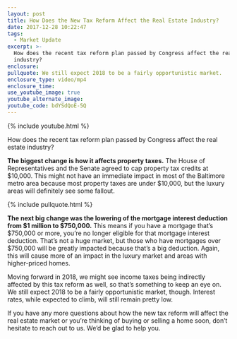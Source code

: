```yaml
---
layout: post
title: How Does the New Tax Reform Affect the Real Estate Industry?
date: 2017-12-28 10:22:47
tags:
  - Market Update
excerpt: >-
  How does the recent tax reform plan passed by Congress affect the real estate
  industry?
enclosure:
pullquote: We still expect 2018 to be a fairly opportunistic market.
enclosure_type: video/mp4
enclosure_time:
use_youtube_image: true
youtube_alternate_image:
youtube_code: bdYSdQoE-5Q
---
```



{% include youtube.html %}

How does the recent tax reform plan passed by Congress affect the real estate industry?

**The biggest change is how it affects property taxes.** The House of Representatives and the Senate agreed to cap property tax credits at $10,000. This might not have an immediate impact in most of the Baltimore metro area because most property taxes are under $10,000, but the luxury areas will definitely see some fallout.

{% include pullquote.html %}

**The next big change was the lowering of the mortgage interest deduction from $1 million to $750,000.** This means if you have a mortgage that’s $750,000 or more, you’re no longer eligible for that mortgage interest deduction. That’s not a huge market, but those who have mortgages over $750,000 will be greatly impacted because that’s a big deduction. Again, this will cause more of an impact in the luxury market and areas with higher-priced homes.

Moving forward in 2018, we might see income taxes being indirectly affected by this tax reform as well, so that’s something to keep an eye on. We still expect 2018 to be a fairly opportunistic market, though. Interest rates, while expected to climb, will still remain pretty low.

If you have any more questions about how the new tax reform will affect the real estate market or you’re thinking of buying or selling a home soon, don’t hesitate to reach out to us. We’d be glad to help you.